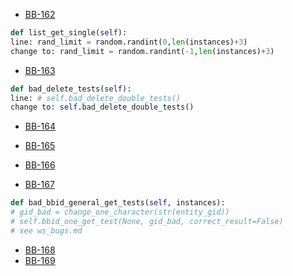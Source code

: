 + [BB-162](http://tickets.musicbrainz.org/browse/BB-162)

```python
def list_get_single(self):
line: rand_limit = random.randint(0,len(instances)+3)
change to: rand_limit = random.randint(-1,len(instances)+3)
```

+ [BB-163](http://tickets.musicbrainz.org/browse/BB-163)
```python
def bad_delete_tests(self):
line: # self.bad_delete_double_tests()
change to: self.bad_delete_double_tests()
```

+ [BB-164](http://tickets.musicbrainz.org/browse/BB-164)

+ [BB-165](http://tickets.musicbrainz.org/browse/BB-165)

+ [BB-166](http://tickets.musicbrainz.org/browse/BB-166)


+ [BB-167](http://tickets.musicbrainz.org/browse/BB-167)
```python
def bad_bbid_general_get_tests(self, instances):
# gid_bad = change_one_character(str(entity_gid))
# self.bbid_one_get_test(None, gid_bad, correct_result=False)
# see ws_bugs.md
```

+ [BB-168](http://tickets.musicbrainz.org/browse/BB-168)
+ [BB-169](http://tickets.musicbrainz.org/browse/BB-169)
